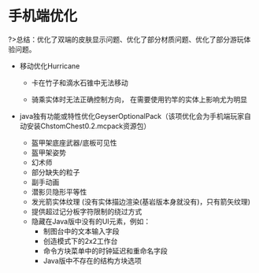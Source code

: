 # 手机端优化

?>总结：优化了双端的皮肤显示问题、优化了部分材质问题、优化了部分游玩体验问题。

- 移动优化Hurricane

  - 卡在竹子和滴水石锥中无法移动

  - 骑乘实体时无法正确控制方向， 在需要使用钓竿的实体上影响尤为明显
- java独有功能或特性优化GeyserOptionalPack（该项优化会为手机端玩家自动安装ChstomChest0.2.mcpack资源包）

  - 盔甲架底座武器/底板可见性
  - 盔甲架姿势
  - 幻术师
  - 部分缺失的粒子
  - 副手动画
  - 潜影贝隐形平等性
  - 发光箭实体纹理 (没有实体描边渲染(基岩版本身就没有)，只有箭矢纹理)
  - 提供超过记分板字符限制的绕过方式
  - 隐藏在Java版中没有的UI元素，例如：
    - 制图台中的文本输入字段
    - 创造模式下的2x2工作台
    - 命令方块菜单中的时钟延迟和重命名字段
    - Java版中不存在的结构方块选项